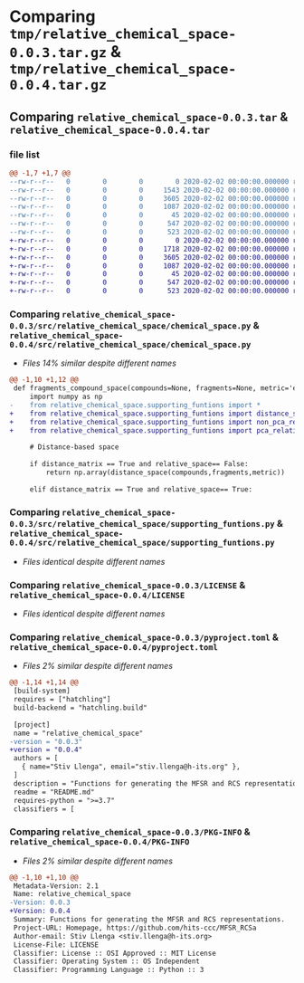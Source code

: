 # Comparing `tmp/relative_chemical_space-0.0.3.tar.gz` & `tmp/relative_chemical_space-0.0.4.tar.gz`

## Comparing `relative_chemical_space-0.0.3.tar` & `relative_chemical_space-0.0.4.tar`

### file list

```diff
@@ -1,7 +1,7 @@
--rw-r--r--   0        0        0        0 2020-02-02 00:00:00.000000 relative_chemical_space-0.0.3/src/relative_chemical_space/__init__.py
--rw-r--r--   0        0        0     1543 2020-02-02 00:00:00.000000 relative_chemical_space-0.0.3/src/relative_chemical_space/chemical_space.py
--rw-r--r--   0        0        0     3605 2020-02-02 00:00:00.000000 relative_chemical_space-0.0.3/src/relative_chemical_space/supporting_funtions.py
--rw-r--r--   0        0        0     1087 2020-02-02 00:00:00.000000 relative_chemical_space-0.0.3/LICENSE
--rw-r--r--   0        0        0       45 2020-02-02 00:00:00.000000 relative_chemical_space-0.0.3/README.md
--rw-r--r--   0        0        0      547 2020-02-02 00:00:00.000000 relative_chemical_space-0.0.3/pyproject.toml
--rw-r--r--   0        0        0      523 2020-02-02 00:00:00.000000 relative_chemical_space-0.0.3/PKG-INFO
+-rw-r--r--   0        0        0        0 2020-02-02 00:00:00.000000 relative_chemical_space-0.0.4/src/relative_chemical_space/__init__.py
+-rw-r--r--   0        0        0     1718 2020-02-02 00:00:00.000000 relative_chemical_space-0.0.4/src/relative_chemical_space/chemical_space.py
+-rw-r--r--   0        0        0     3605 2020-02-02 00:00:00.000000 relative_chemical_space-0.0.4/src/relative_chemical_space/supporting_funtions.py
+-rw-r--r--   0        0        0     1087 2020-02-02 00:00:00.000000 relative_chemical_space-0.0.4/LICENSE
+-rw-r--r--   0        0        0       45 2020-02-02 00:00:00.000000 relative_chemical_space-0.0.4/README.md
+-rw-r--r--   0        0        0      547 2020-02-02 00:00:00.000000 relative_chemical_space-0.0.4/pyproject.toml
+-rw-r--r--   0        0        0      523 2020-02-02 00:00:00.000000 relative_chemical_space-0.0.4/PKG-INFO
```

### Comparing `relative_chemical_space-0.0.3/src/relative_chemical_space/chemical_space.py` & `relative_chemical_space-0.0.4/src/relative_chemical_space/chemical_space.py`

 * *Files 14% similar despite different names*

```diff
@@ -1,10 +1,12 @@
 def fragments_compound_space(compounds=None, fragments=None, metric='euclidean', distance_matrix=True, relative_space=False, pca_coordinates=False, input_distance_matrix=None):
     import numpy as np
-    from relative_chemical_space.supporting_funtions import *
+    from relative_chemical_space.supporting_funtions import distance_space
+    from relative_chemical_space.supporting_funtions import non_pca_relative_space
+    from relative_chemical_space.supporting_funtions import pca_relative_space
     
     # Distance-based space
         
     if distance_matrix == True and relative_space== False:
         return np.array(distance_space(compounds,fragments,metric))
     
     elif distance_matrix == True and relative_space== True:
```

### Comparing `relative_chemical_space-0.0.3/src/relative_chemical_space/supporting_funtions.py` & `relative_chemical_space-0.0.4/src/relative_chemical_space/supporting_funtions.py`

 * *Files identical despite different names*

### Comparing `relative_chemical_space-0.0.3/LICENSE` & `relative_chemical_space-0.0.4/LICENSE`

 * *Files identical despite different names*

### Comparing `relative_chemical_space-0.0.3/pyproject.toml` & `relative_chemical_space-0.0.4/pyproject.toml`

 * *Files 2% similar despite different names*

```diff
@@ -1,14 +1,14 @@
 [build-system]
 requires = ["hatchling"]
 build-backend = "hatchling.build"
 
 [project]
 name = "relative_chemical_space"
-version = "0.0.3"
+version = "0.0.4"
 authors = [
   { name="Stiv Llenga", email="stiv.llenga@h-its.org" },
 ]
 description = "Functions for generating the MFSR and RCS representations."
 readme = "README.md"
 requires-python = ">=3.7"
 classifiers = [
```

### Comparing `relative_chemical_space-0.0.3/PKG-INFO` & `relative_chemical_space-0.0.4/PKG-INFO`

 * *Files 2% similar despite different names*

```diff
@@ -1,10 +1,10 @@
 Metadata-Version: 2.1
 Name: relative_chemical_space
-Version: 0.0.3
+Version: 0.0.4
 Summary: Functions for generating the MFSR and RCS representations.
 Project-URL: Homepage, https://github.com/hits-ccc/MFSR_RCSa
 Author-email: Stiv Llenga <stiv.llenga@h-its.org>
 License-File: LICENSE
 Classifier: License :: OSI Approved :: MIT License
 Classifier: Operating System :: OS Independent
 Classifier: Programming Language :: Python :: 3
```

